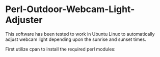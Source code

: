 # Perl-Outdoor-Webcam-Light-Adjuster
This software has been tested 
to work in Ubuntu Linux to 
automatically adjust webcam light 
depending upon the sunrise and 
sunset times. 

First utilize cpan to install the 
required perl modules: 

